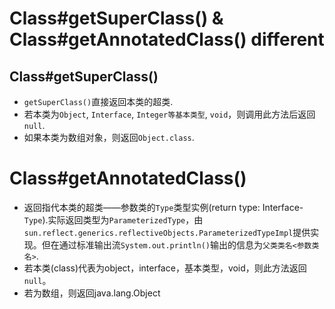 # Class#getSuperClass() & Class#getAnnotatedClass() different
## Class#getSuperClass()
- `getSuperClass()`直接返回本类的超类.
- 若本类为`Object`, `Interface`, `Integer等基本类型`, `void`，则调用此方法后返回`null`.
- 如果本类为数组对象，则返回`Object.class`.

# Class#getAnnotatedClass()
- 返回指代本类的超类——参数类的`Type`类型实例(return type: Interface-`Type`).实际返回类型为`ParameterizedType`，由`sun.reflect.generics.reflectiveObjects.ParameterizedTypeImpl`提供实现。但在通过标准输出流`System.out.println()`输出的信息为`父类类名<参数类名>`.
- 若本类(class)代表为object，interface，基本类型，void，则此方法返回`null`。
- 若为数组，则返回java.lang.Object